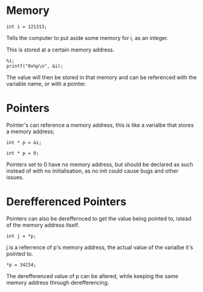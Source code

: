 # Memory

    int i = 121313;

Tells the computer to put aside some memory for i, as an integer.

This is stored at a certain memory address.

    %i;
    printf("0x%p\n", &i);

The value will then be stored in that memory and can be referenced with the variable name, or with a pointer.

# Pointers

Pointer's can reference a memory address, this is like a varialbe that stores a memory address;

    int * p = &i;

    int * p = 0;

Pointers set to 0 have no memory address, but should be declared as such instead of with no initialisation, as no init could cause bugs and other issues. 

# Derefferenced Pointers

Pointers can also be dereffernced to get the value being pointed to, istead of the memory address itself.

    int j = *p;

j is a referrence of p's memory address, the actual value of the varialbe it's pointed to.

    *p = 34234;

The derefferenced value of p can be altered, while keeping the same memory address through derefferencing.
